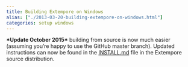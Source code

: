 ```yaml
---
title: Building Extempore on Windows
alias: ["./2013-03-20-building-extempore-on-windows.html"]
categories: setup windows
---
```


**\*Update October 2015\*** building from source is now much easier
(assuming you’re happy to use the GitHub master branch). Updated
instructions can now be found in the
[INSTALL.md](https://github.com/digego/extempore/blob/master/INSTALL.md)
file in the Extempore source distribution.
